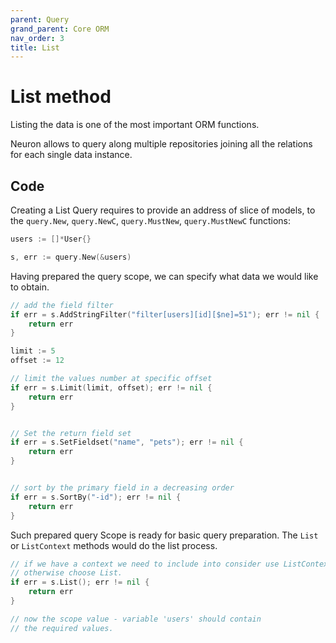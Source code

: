 ```yaml
---
parent: Query
grand_parent: Core ORM
nav_order: 3
title: List
---
```

# List method

Listing the data is one of the most important ORM functions.

Neuron allows to query along multiple repositories joining all the relations for each single data instance. 


## Code

Creating a List Query requires to provide an address of slice of models, to the `query.New`, `query.NewC`, `query.MustNew`, `query.MustNewC` functions:

```go
users := []*User{}

s, err := query.New(&users)
```

Having prepared the query scope, we can specify what data we would like to obtain.

```go
// add the field filter
if err = s.AddStringFilter("filter[users][id][$ne]=51"); err != nil {
    return err
}

limit := 5
offset := 12

// limit the values number at specific offset
if err = s.Limit(limit, offset); err != nil {
    return err
}


// Set the return field set
if err = s.SetFieldset("name", "pets"); err != nil {
    return err
}


// sort by the primary field in a decreasing order
if err = s.SortBy("-id"); err != nil {
    return err
}
```

Such prepared query Scope is ready for basic query preparation.
The `List` or `ListContext` methods would do the list process. 

```go
// if we have a context we need to include into consider use ListContext method
// otherwise choose List.
if err = s.List(); err != nil {
    return err
}

// now the scope value - variable 'users' should contain
// the required values.
```
